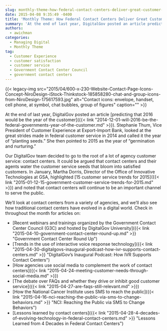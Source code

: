 ```yaml
---
slug: monthly-theme-how-federal-contact-centers-deliver-great-customer-service
date: 2015-04-08 9:35:49 -0400
title: 'Monthly Theme: How Federal Contact Centers Deliver Great Customer Service'
summary: 'At the end of last year, DigitalGov posted an article predicting that 2016 would be the year of the customer. Stephanie Thum, Vice President of Customer Experience at Export-Import Bank, looked at the great strides made in federal customer service in 2014 and called it the year of &ldquo;planting seeds.&rdquo; She then pointed to 2015'
authors:
  - awichman
categories:
  - Managing Digital
  - Monthly Theme
tag:
  - Customer Experience
  - customer satisfaction
  - customer service
  - Government Contact Center Council
  - government contact centers
---
```


{{< legacy-img src="2015/04/600-x-230-Website-Contact-Page-Icons-Concept-NiroDesign-iStock-Thinkstock-185858280-chat-and-group-icons-from-NiroDesign-175617593.jpg" alt="Contact icons: envelope, handset, cell phone, at symbol, chat bubbles, group of figures" caption="" >}} 

At the end of last year, DigitalGov posted an article [predicting that 2016 would be the year of the customer]({{< link "2014-12-01-will-2016-be-the-federal-governments-year-of-the-customer.md" >}}). Stephanie Thum, Vice President of Customer Experience at Export-Import Bank, looked at the great strides made in federal customer service in 2014 and called it the year of “planting seeds.” She then pointed to 2015 as the year of “germination and nurturing.”

Our DigitalGov team decided to go to the root of a lot of agency customer service: contact centers. It could be argued that contact centers and their agents water the customer service seeds that bloom into satisfied customers. In January, Martha Dorris, Director of the Office of Innovative Technologies at GSA, highlighted [15 customer service trends for 2015]({{< link "2015-01-12-15-government-customer-service-trends-for-2015.md" >}}) and noted that contact centers will continue to be an important channel to serve the public.

We’ll look at contact centers from a variety of agencies, and we’ll also see how traditional contact centers have evolved in a digital world. Check in throughout the month for articles on:

  * [Recent webinars and trainings organized by the Government Contact Center Council (G3C) and hosted by DigitalGov University]({{< link "2015-04-10-government-contact-center-round-up.md" >}} "Government Contact Center Round Up")
  * [Trends in the use of interactive voice response technology]({{< link "2015-04-30-digitalgovs-inaugural-podcast-how-ivr-supports-contact-centers.md" >}} "DigitalGov’s Inaugural Podcast: How IVR Supports Contact Centers")
  * [How agencies use social media to complement the work of contact centers]({{< link "2015-04-24-meeting-customer-needs-through-social-media.md" >}})
  * [The debate over FAQs and whether they drive or inhibit good customer service]({{< link "2015-04-27-are-faqs-still-relevant.md" >}})
  * [How the National Cancer Institute uses SMS to reach the public]({{< link "2015-04-16-nci-reaching-the-public-via-sms-to-change-behaviors.md" >}} "NCI: Reaching the Public via SMS to Change Behaviors")
  * [Lessons learned by contact centers]({{< link "2015-04-28-4-decades-of-evolving-technology-in-federal-contact-centers.md" >}} "Lessons Learned from 4 Decades in Federal Contact Centers")